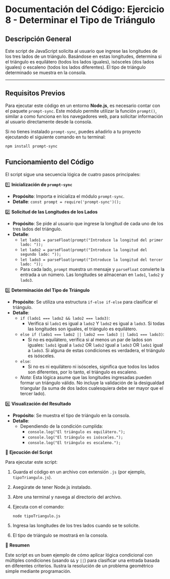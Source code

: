 # Documentación del Código: Ejercicio 8 - Determinar el Tipo de Triángulo

## Descripción General

Este script de JavaScript solicita al usuario que ingrese las longitudes de los tres lados de un triángulo. Basándose en estas longitudes, determina si el triángulo es equilátero (todos los lados iguales), isósceles (dos lados iguales) o escaleno (todos los lados diferentes). El tipo de triángulo determinado se muestra en la consola.

---

## Requisitos Previos

Para ejecutar este código en un entorno **Node.js**, es necesario contar con el paquete `prompt-sync`. Este módulo permite utilizar la función `prompt()`, similar a como funciona en los navegadores web, para solicitar información al usuario directamente desde la consola.

Si no tienes instalado `prompt-sync`, puedes añadirlo a tu proyecto ejecutando el siguiente comando en tu terminal:

```bash
npm install prompt-sync
```

## Funcionamiento del Código

El script sigue una secuencia lógica de cuatro pasos principales:

1️⃣ **Inicialización de `prompt-sync`**

<!-- ![Diagrama de la inicialización de prompt-sync](../imagenes/triangulo-1-prompt-sync.png) -->
*   **Propósito**: Importa e inicializa el módulo `prompt-sync`.
*   **Detalle**: `const prompt = require('prompt-sync')();`

2️⃣ **Solicitud de las Longitudes de los Lados**

<!-- ![Captura de pantalla de la solicitud de las longitudes de los tres lados del triángulo](../imagenes/triangulo-2-entradas.png) -->
*   **Propósito**: Se pide al usuario que ingrese la longitud de cada uno de los tres lados del triángulo.
*   **Detalle**:
    *   `let lado1 = parseFloat(prompt("Introduce la longitud del primer lado: "));`
    *   `let lado2 = parseFloat(prompt("Introduce la longitud del segundo lado: "));`
    *   `let lado3 = parseFloat(prompt("Introduce la longitud del tercer lado: "));`
    *   Para cada lado, `prompt` muestra un mensaje y `parseFloat` convierte la entrada a un número. Las longitudes se almacenan en `lado1`, `lado2` y `lado3`.

3️⃣ **Determinación del Tipo de Triángulo**

<!-- ![Diagrama de flujo de la estructura condicional para determinar el tipo de triángulo](../imagenes/triangulo-3-determinacion.png) -->
*   **Propósito**: Se utiliza una estructura `if-else if-else` para clasificar el triángulo.
*   **Detalle**:
    *   `if (lado1 === lado2 && lado2 === lado3)`:
        *   Verifica si `lado1` es igual a `lado2` Y `lado2` es igual a `lado3`. Si todas las longitudes son iguales, el triángulo es equilátero.
    *   `else if (lado1 === lado2 || lado2 === lado3 || lado1 === lado3)`:
        *   Si no es equilátero, verifica si al menos un par de lados son iguales: `lado1` igual a `lado2` OR `lado2` igual a `lado3` OR `lado1` igual a `lado3`. Si alguna de estas condiciones es verdadera, el triángulo es isósceles.
    *   `else`:
        *   Si no es ni equilátero ni isósceles, significa que todos los lados son diferentes, por lo tanto, el triángulo es escaleno.
    *   *Nota*: Esta lógica asume que las longitudes ingresadas pueden formar un triángulo válido. No incluye la validación de la desigualdad triangular (la suma de dos lados cualesquiera debe ser mayor que el tercer lado).

4️⃣ **Visualización del Resultado**

<!-- ![Muestra de la visualización del tipo de triángulo determinado en consola](../imagenes/triangulo-4-visualizacion.png) -->
*   **Propósito**: Se muestra el tipo de triángulo en la consola.
*   **Detalle**:
    *   Dependiendo de la condición cumplida:
        *   `console.log("El triángulo es equilátero.");`
        *   `console.log("El triángulo es isósceles.");`
        *   `console.log("El triángulo es escaleno.");`

🚀 **Ejecución del Script**

Para ejecutar este script:

1.  Guarda el código en un archivo con extensión `.js` (por ejemplo, `tipoTriangulo.js`).
2.  Asegúrate de tener Node.js instalado.
3.  Abre una terminal y navega al directorio del archivo.
4.  Ejecuta con el comando:

    <!-- ![Comando de ejecución del script tipoTriangulo.js en la terminal](../imagenes/triangulo-5-ejecucion.png) -->
    ```bash
    node tipoTriangulo.js
    ```
5.  Ingresa las longitudes de los tres lados cuando se te solicite.
6.  El tipo de triángulo se mostrará en la consola.

🏁 **Resumen**

Este script es un buen ejemplo de cómo aplicar lógica condicional con múltiples condiciones (usando `&&` y `||`) para clasificar una entrada basada en diferentes criterios. Ilustra la resolución de un problema geométrico simple mediante programación.
